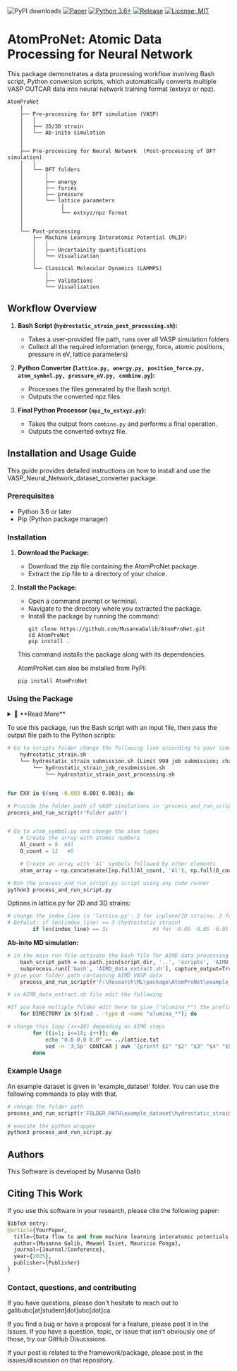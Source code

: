 ![PyPI downloads](https://img.shields.io/pypi/dm/your-package-name)
[![Paper](https://img.shields.io/badge/Journal-Nat.Comput.Sci.-blue)](https://doi.org/your-paper-doi)
[![Python 3.6+](https://img.shields.io/badge/python-3.6+-red.svg)](https://www.python.org/downloads/)
[![Release](https://img.shields.io/badge/release-v0.0.1-brightgreen)](https://github.com/MusannaGalib/AtomProNet)
[![License: MIT](https://img.shields.io/badge/license-MIT_2.0-yellow)](https://opensource.org/licenses/MIT)

# AtomProNet: Atomic Data Processing for Neural Network

This package demonstrates a data processing workflow involving Bash script, Python conversion scripts, which automatically converts multiple VASP OUTCAR data into neural network training format (extxyz or npz).

```
AtomProNet
    |
    ├── Pre-processing for DFT simulation (VASP)
    │   │
    │   ├── 2D/3D strain                   
    │   └── Ab-inito simulation            
    │
    │
    ├── Pre-processing for Neural Network  (Post-processing of DFT simulation)             
    │   │
    │   └── DFT folders 
    │       │       
    │       ├── energy
    │       ├── forces
    │       ├── pressure      
    │       └── lattice parameters            
    │            │
    │            └── extxyz/npz format
    │
    │
    └── Post-processing
        ├── Machine Learning Interatomic Potential (MLIP)         
        │   │                 
        │   ├── Uncertainity quantifications
        │   └── Visualization
        │
        └── Classical Molecular Dynamics (LAMMPS) 
            │   
            ├── Validations
            └── Visualization   

```

## Workflow Overview

1. **Bash Script (`hydrostatic_strain_post_processing.sh`):**
   - Takes a user-provided file path, runs over all VASP simulation folders
   - Collect all the required information (energy, force, atomic positions, pressure in eV, lattice parameters)

2. **Python Converter (`lattice.py, energy.py, position_force.py, atom_symbol.py, pressure_eV.py, combine.py`):**
   - Processes the files generated by the Bash script.
   - Outputs the converted npz files.

3. **Final Python Processor (`npz_to_extxyz.py`):**
   - Takes the output from `combine.py` and performs a final operation.
   - Outputs the converted extxyz file.


## Installation and Usage Guide

This guide provides detailed instructions on how to install and use the VASP_Neural_Network_dataset_converter package.

### Prerequisites
- Python 3.6 or later
- Pip (Python package manager)

### Installation
1. **Download the Package:**
   - Download the zip file containing the AtomProNet package.
   - Extract the zip file to a directory of your choice.

2. **Install the Package:**
   - Open a command prompt or terminal.
   - Navigate to the directory where you extracted the package.
   - Install the package by running the command:
     ```
     git clone https://github.com/MusannaGalib/AtomProNet.git
     cd AtomProNet
     pip install .
     ```
   This command installs the package along with its dependencies.

   AtomProNet can also be installed from PyPI:
     ```
     pip install AtomProNet
     ```

### Using the Package

<details>
<summary>📖 **Read More**</summary>  
  ### Additional Information
  Here you can add more detailed documentation or explanations. This text will be hidden until the user clicks "Read more."

  - List of features
  - Examples
  - More details about your project's purpose

  You can use any markdown here just like in the main README content.
</details>

To use this package, run the Bash script with an input file, then pass the output file path to the Python scripts:

```bash
# Go to scripts folder change the following line according to your simulation range  ---> 
    hydrostatic_strain.sh
    └── hydrostatic_strain_submission.sh (Limit 999 job submission; change it based on server)
        └── hydrostatic_strain_job_resubmission.sh
            └── hydrostatic_strain_post_processing.sh


for EXX in $(seq -0.003 0.001 0.003); do
```

```python
# Provide the folder path of VASP simulations in 'process_and_run_script.py'
process_and_run_script(r'Folder path')


# Go to atom_symbol.py and change the atom types
    # Create the array with atomic numbers
    Al_count = 8  #Al
    O_count = 12   #O

    # Create an array with 'Al' symbols followed by other elements
    atom_array = np.concatenate([np.full(Al_count, 'Al'), np.full(O_count, 'O')])

# Run the process_and_run_script.py script using any code runner
python3 process_and_run_script.py

```
Options in lattice.py for 2D and 3D strains:

```python
# change the index_line in 'lattice.py': 2 for inplane/2D strains; 3 for hydrostratic/3D strains
# Defalut: if len(index_line) == 3 (hydrostatic strain)
        if len(index_line) == 3:              #3 for -0.05 -0.05 -0.05   2 for -0.05 -0.05
```

**Ab-inito MD simulation:**
```bash
# in the main run file activate the bash file for AIMD data processing as following- AIMD_data_extract.sh 
    bash_script_path = os.path.join(script_dir, '..', 'scripts', 'AIMD_data_extract.sh')  
    subprocess.run(['bash', 'AIMD_data_extract.sh'], capture_output=True, text=True, check=True)
# give your folder path containing AIMD VASP data    
    process_and_run_script(r'F:\Research\ML\package\AtomProNet\example_dataset\AIMD')
```
```bash
# in AIMD_data_extract.sh file edit the following

#If you have multiple folder edit here to give ("alumina_*") the prefix of folders 
    for DIRECTORY in $(find . -type d -name "alumina_*"); do

# change this lopp (i<=10) depending on AIMD steps
		for ((i=1; i<=10; i++)); do   
			echo "0.0 0.0 0.0" >> ../lattice.txt
			sed -n '3,5p' CONTCAR | awk '{printf $1" "$2" "$3" "$4" "$5" "$6" "$7" "$8" "$9" "} END {print ""}' >> ../lattice.txt
		done
```

### Example Usage

An example dataset is given in 'example_dataset' folder. You can use the following commands to play with that.

```python
# change the folder path
process_and_run_script(r'FOLDER_PATH\example_dataset\hydrostatic_strain')

# execute the python wrapper
python3 process_and_run_script.py
```
## Authors
This Software is developed by Musanna Galib


## Citing This Work
If you use this software in your research, please cite the following paper:


```python
BibTeX entry:
@article{YourPaper,
  title={Data flow to and from machine learning interatomic potentials in materials science},
  author={Musanna Galib, Mewael Isiet, Mauricio Ponga},
  journal={Journal/Conference},
  year={2025},
  publisher={Publisher}
}
```

### Contact, questions, and contributing
If you have questions, please don't hesitate to reach out to galibubc[at]student[dot]ubc[dot]ca

If you find a bug or have a proposal for a feature, please post it in the Issues. If you have a question, topic, or issue that isn't obviously one of those, try our GitHub Disucssions.

If your post is related to the framework/package, please post in the issues/discussion on that repository. 

